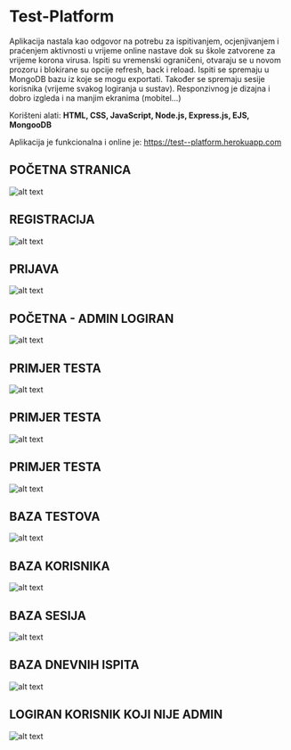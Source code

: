 # Test-Platform

Aplikacija nastala kao odgovor na potrebu za ispitivanjem, ocjenjivanjem i praćenjem aktivnosti u vrijeme online nastave dok su škole zatvorene za vrijeme korona virusa. Ispiti su vremenski ograničeni, otvaraju se u novom prozoru i blokirane su opcije refresh, back i reload. Ispiti se spremaju u MongoDB bazu iz koje se mogu exportati. Također se spremaju sesije korisnika (vrijeme svakog logiranja u sustav). 
Responzivnog je dizajna i dobro izgleda i na manjim ekranima (mobitel...)

Korišteni alati: **HTML, CSS, JavaScript, Node.js, Express.js, EJS, MongooDB**

Aplikacija je funkcionalna i online je: https://test--platform.herokuapp.com

## POČETNA STRANICA

![alt text](https://github.com/suncica-negra/Test-Platform/blob/master/public/test1.png)

## REGISTRACIJA

![alt text](https://github.com/suncica-negra/Test-Platform/blob/master/public/test2.png)

## PRIJAVA

![alt text](https://github.com/suncica-negra/Test-Platform/blob/master/public/test3.png)

## POČETNA - ADMIN LOGIRAN

![alt text](https://github.com/suncica-negra/Test-Platform/blob/master/public/test4.png)

## PRIMJER TESTA

![alt text](https://github.com/suncica-negra/Test-Platform/blob/master/public/test5.png)

## PRIMJER TESTA

![alt text](https://github.com/suncica-negra/Test-Platform/blob/master/public/test6.png)

## PRIMJER TESTA

![alt text](https://github.com/suncica-negra/Test-Platform/blob/master/public/test7.png)

## BAZA TESTOVA

![alt text](https://github.com/suncica-negra/Test-Platform/blob/master/public/test8.png)

## BAZA KORISNIKA

![alt text](https://github.com/suncica-negra/Test-Platform/blob/master/public/test9.png)

## BAZA SESIJA

![alt text](https://github.com/suncica-negra/Test-Platform/blob/master/public/test10.png)

## BAZA DNEVNIH ISPITA

![alt text](https://github.com/suncica-negra/Test-Platform/blob/master/public/test11.png)

## LOGIRAN KORISNIK KOJI NIJE ADMIN

![alt text](https://github.com/suncica-negra/Test-Platform/blob/master/public/test12.png)
